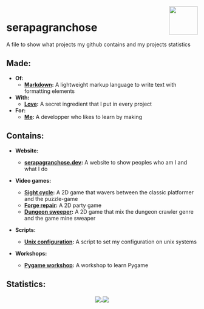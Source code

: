 <img src="https://github.com/gilbarbara/logos/blob/master/logos/github-icon.svg" width="75" height="75" align="right"/>

# serapagranchose

A file to show what projects my github contains and my projects statistics

## Made:

- **Of:**
    - [**Markdown**](https://www.markdownguide.org/getting-started/)**:** A lightweight markup language to write text with formatting elements
- **With:**
    - [**Love**](https://rebrand.ly/r1ckr0l13r)**:** A secret ingredient that I put in every project
- **For:**
    - [**Me**](https://github.com/serapagranchose)**:** A developper who likes to learn by making

## Contains:

- **Website:**
  - [**serapagranchose.dev**](https://github.com/serapagranchose/serapagranchose.dev)**:** A website to show peoples who am I and what I do

- **Video games:**
  - [**Sight cycle**](https://github.com/serapagranchose/sight_cycle)**:** A 2D game that wavers between the classic platformer and the puzzle-game
  - [**Forge repair**](https://github.com/serapagranchose/forge_repair)**:** A 2D party game
  - [**Dungeon sweeper**](https://github.com/serapagranchose/dungeon_sweeper)**:** A 2D game that mix the dungeon crawler genre and the game mine sweaper

- **Scripts:**
  - [**Unix configuration**](https://github.com/serapagranchose/unix_configuration)**:** A script to set my configuration on unix systems

- **Workshops:**
  - [**Pygame workshop**](https://github.com/serapagranchose/pygame_workshop)**:** A workshop to learn Pygame

## Statistics:
<p align="center">
  <a href="https://rebrand.ly/r1ckr0l13r">
    <img align="center" src="https://github-readme-stats.vercel.app/api?username=serapagranchose&cache_seconds=1800&theme=outrun&title_color=8080ff&text_color=ff1aff&icon_color=8080ff&hide=prs,issues&show_icons=true&line_height=30&hide_border=true&border_radius=0"/>
  </a>
  <a href="https://rebrand.ly/r1ckr0l13r">
    <img align="center" src="https://github-readme-stats.vercel.app/api/top-langs/?username=serapagranchose&cache_seconds=1800&layout=compact&card_width=255&theme=outrun&title_color=8080ff&text_color=ff1aff&icon_color=8080ff&hide_border=true&hide=hlsl,shaderlab,objective-c%2B%2B&border_radius=0"/>
  </a>
</p>
